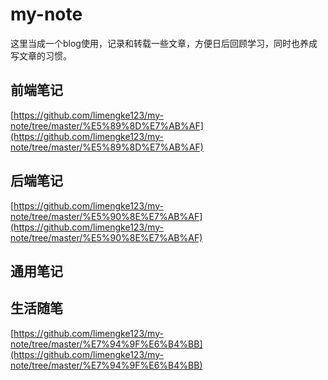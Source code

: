 # my-note

这里当成一个blog使用，记录和转载一些文章，方便日后回顾学习，同时也养成写文章的习惯。

## 前端笔记

[https://github.com/limengke123/my-note/tree/master/%E5%89%8D%E7%AB%AF](https://github.com/limengke123/my-note/tree/master/%E5%89%8D%E7%AB%AF)

## 后端笔记

[https://github.com/limengke123/my-note/tree/master/%E5%90%8E%E7%AB%AF](https://github.com/limengke123/my-note/tree/master/%E5%90%8E%E7%AB%AF)

## 通用笔记

## 生活随笔

[https://github.com/limengke123/my-note/tree/master/%E7%94%9F%E6%B4%BB](https://github.com/limengke123/my-note/tree/master/%E7%94%9F%E6%B4%BB)